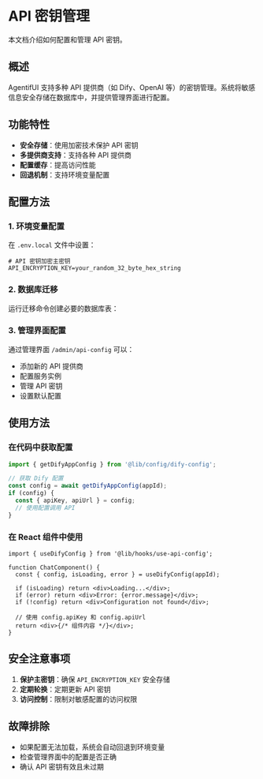 # API 密钥管理

本文档介绍如何配置和管理 API 密钥。

## 概述

AgentifUI 支持多种 API 提供商（如 Dify、OpenAI 等）的密钥管理。系统将敏感信息安全存储在数据库中，并提供管理界面进行配置。

## 功能特性

- **安全存储**：使用加密技术保护 API 密钥
- **多提供商支持**：支持各种 API 提供商
- **配置缓存**：提高访问性能
- **回退机制**：支持环境变量配置

## 配置方法

### 1. 环境变量配置

在 `.env.local` 文件中设置：

```env
# API 密钥加密主密钥
API_ENCRYPTION_KEY=your_random_32_byte_hex_string
```

### 2. 数据库迁移

运行迁移命令创建必要的数据库表：

### 3. 管理界面配置

通过管理界面 `/admin/api-config` 可以：

- 添加新的 API 提供商
- 配置服务实例
- 管理 API 密钥
- 设置默认配置

## 使用方法

### 在代码中获取配置

```typescript
import { getDifyAppConfig } from '@lib/config/dify-config';

// 获取 Dify 配置
const config = await getDifyAppConfig(appId);
if (config) {
  const { apiKey, apiUrl } = config;
  // 使用配置调用 API
}
```

### 在 React 组件中使用

```tsx
import { useDifyConfig } from '@lib/hooks/use-api-config';

function ChatComponent() {
  const { config, isLoading, error } = useDifyConfig(appId);

  if (isLoading) return <div>Loading...</div>;
  if (error) return <div>Error: {error.message}</div>;
  if (!config) return <div>Configuration not found</div>;

  // 使用 config.apiKey 和 config.apiUrl
  return <div>{/* 组件内容 */}</div>;
}
```

## 安全注意事项

1. **保护主密钥**：确保 `API_ENCRYPTION_KEY` 安全存储
2. **定期轮换**：定期更新 API 密钥
3. **访问控制**：限制对敏感配置的访问权限

## 故障排除

- 如果配置无法加载，系统会自动回退到环境变量
- 检查管理界面中的配置是否正确
- 确认 API 密钥有效且未过期
